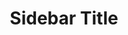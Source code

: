 ---
id: page-id
title: Sidebar Title
sidebar-position: 3
tags:
    - Tags
    - For
    - Navigation/SEO
---